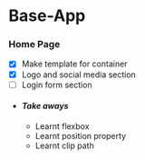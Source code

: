 # Base-App

### Home Page
- [x] Make template for container
- [x] Logo and social media section
- [ ] Login form section

- #### _Take aways_
    * Learnt flexbox
    * Learnt position property
    * Learnt clip path
